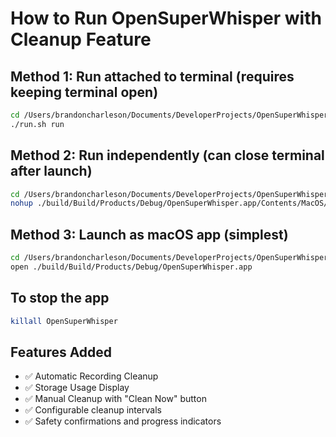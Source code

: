 # How to Run OpenSuperWhisper with Cleanup Feature

## Method 1: Run attached to terminal (requires keeping terminal open)
```bash
cd /Users/brandoncharleson/Documents/DeveloperProjects/OpenSuperWhisper
./run.sh run
```

## Method 2: Run independently (can close terminal after launch)
```bash
cd /Users/brandoncharleson/Documents/DeveloperProjects/OpenSuperWhisper
nohup ./build/Build/Products/Debug/OpenSuperWhisper.app/Contents/MacOS/OpenSuperWhisper > /dev/null 2>&1 &
```

## Method 3: Launch as macOS app (simplest)
```bash
cd /Users/brandoncharleson/Documents/DeveloperProjects/OpenSuperWhisper
open ./build/Build/Products/Debug/OpenSuperWhisper.app
```

## To stop the app
```bash
killall OpenSuperWhisper
```

## Features Added
- ✅ Automatic Recording Cleanup
- ✅ Storage Usage Display
- ✅ Manual Cleanup with "Clean Now" button
- ✅ Configurable cleanup intervals
- ✅ Safety confirmations and progress indicators